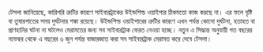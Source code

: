 টেসলা জানিয়েছে, কারিগরি ত্রুটির কারণে সাইবারট্রাকের উইন্ডশিল্ড ওয়াইপার ঠিকমতো কাজ করছে না। এর ফলে বৃষ্টি বা তুষারপাতের সময় দুর্ঘটনার শঙ্কা রয়েছে। উইন্ডশিল্ড ওয়াইপারের ত্রুটির কারণে এখন পর্যন্ত কোনো দুর্ঘটনা, হতাহত বা প্রাণহানির ঘটনা না ঘটলেও মেরামতের জন্য সব সাইবারট্রাক ফেরত নেওয়া হচ্ছে। নতুন এ সিদ্ধান্ত অনুযায়ী গত বছরের নভেম্বর থেকে এ বছরের ৬ জুন পর্যন্ত বাজারজাত করা সব সাইবারট্রাক মেরামত করে দেবে টেসলা।
